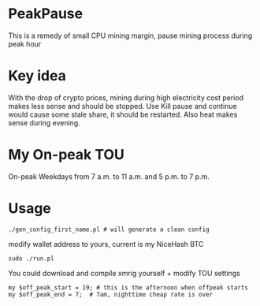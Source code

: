 # PeakPause
This is a remedy of small CPU mining margin, pause mining process during peak hour

# Key idea
With the drop of crypto prices, mining during high electricity cost period makes less sense and should be stopped.
Use Kill pause and continue would cause some stale share, it should be restarted. Also heat makes sense during evening.

# My On-peak TOU
On-peak	Weekdays from 7 a.m. to 11 a.m. and 5 p.m. to 7 p.m.

# Usage
```
./gen_config_first_name.pl # will generate a clean config
```
modify wallet address to yours, current is my NiceHash BTC
```
sudo ./run.pl 
```

You could download and compile xmrig yourself + modify TOU settings

```
my $off_peak_start = 19; # this is the afternoon when offpeak starts
my $off_peak_end = 7;  # 7am, nighttime cheap rate is over
```
